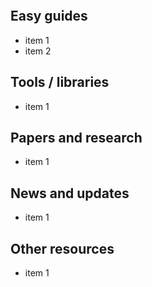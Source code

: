 

```table-of-contents
```
## Easy guides
- item 1
- item 2

## Tools / libraries 
- item 1

## Papers and research
- item 1
## News and updates
- item 1
## Other resources 
- item 1
